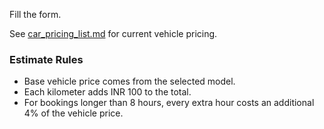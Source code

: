 Fill the form.

See [car_pricing_list.md](car_pricing_list.md) for current vehicle pricing.

### Estimate Rules

- Base vehicle price comes from the selected model.
- Each kilometer adds INR 100 to the total.
- For bookings longer than 8 hours, every extra hour costs an additional 4% of the vehicle price.
